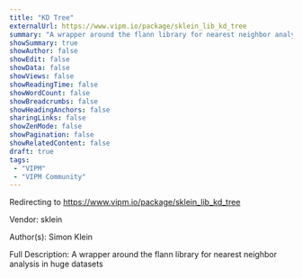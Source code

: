 ```yaml
---
title: "KD Tree"
externalUrl: https://www.vipm.io/package/sklein_lib_kd_tree
summary: "A wrapper around the flann library for nearest neighbor analysis in huge datasets."
showSummary: true
showAuthor: false
showEdit: false
showData: false
showViews: false
showReadingTime: false
showWordCount: false
showBreadcrumbs: false
showHeadingAnchors: false
sharingLinks: false
showZenMode: false
showPagination: false
showRelatedContent: false
draft: true
tags:
 - "VIPM"
 - "VIPM Community"
---
```


Redirecting to https://www.vipm.io/package/sklein_lib_kd_tree

Vendor: sklein

Author(s): Simon Klein
 
Full Description:
A wrapper around the flann library for nearest neighbor analysis in huge datasets